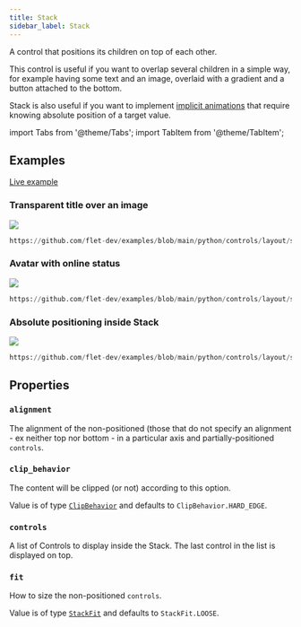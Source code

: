 ```yaml
---
title: Stack
sidebar_label: Stack
---
```


A control that positions its children on top of each other.

This control is useful if you want to overlap several children in a simple way, for example having some text and an image, overlaid with a gradient and a button attached to the bottom.

Stack is also useful if you want to implement [implicit animations](/docs/cookbook/animations) that require knowing absolute position of a target value.

import Tabs from '@theme/Tabs';
import TabItem from '@theme/TabItem';

## Examples

[Live example](https://flet-controls-gallery.fly.dev/layout/stack)

### Transparent title over an image

<img src="/img/docs/controls/stack/image-title.png" className="screenshot-50" />


```python reference
https://github.com/flet-dev/examples/blob/main/python/controls/layout/stack/image-title.py
```


### Avatar with online status

<img src="/img/docs/controls/stack/avatar-with-status.png" className="screenshot-10"/>


```python reference
https://github.com/flet-dev/examples/blob/main/python/controls/layout/stack/avatar-with-status.py
```


### Absolute positioning inside Stack

<img src="/img/docs/controls/stack/stack-absolute-position.png" className="screenshot-50"/>


```python reference
https://github.com/flet-dev/examples/blob/main/python/controls/layout/stack/absolute-positioned.py
```


## Properties

### `alignment`

The alignment of the non-positioned (those that do not specify an alignment - ex neither top nor bottom - in a particular axis and partially-positioned `controls`.

### `clip_behavior`

The content will be clipped (or not) according to this option.

Value is of type [`ClipBehavior`](/docs/reference/types/clipbehavior) and defaults to `ClipBehavior.HARD_EDGE`.

### `controls`

A list of Controls to display inside the Stack. The last control in the list is displayed on top.

### `fit`

How to size the non-positioned `controls`.

Value is of type [`StackFit`](/docs/reference/types/stackfit) and defaults to `StackFit.LOOSE`.
